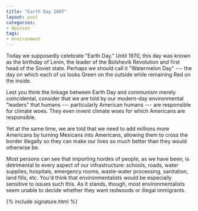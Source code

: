 ```yaml
---
title: "Earth Day 2007"
layout: post
categories:
- Opinion
tags:
- environment
---
```


Today we supposedly celebrate "Earth Day." Until 1970, this day was known as the birthday of Lenin, the leader of the Bolshevik Revolution and first head of the Soviet state. Perhaps we should call it "Watermelon Day" --- the day on which each of us looks Green on the outside while remaining Red on the inside.

Lest you think the linkage between Earth Day and communism merely coincidental, consider that we are told by our modern-day environmental "leaders" that humans --- particularly American humans --- are responsible for climate woes. They even invent climate woes for which Americans are responsible.

Yet at the same time, we are told that we need to add millions more Americans by turning Mexicans into Americans, allowing them to cross the border illegally so they can make our lives so much better than they would otherwise be.

Most persons can see that importing hordes of people, as we have been, is detrimental to every aspect of our infrastructure: schools, roads, water supplies, hospitals, emergency rooms, waste-water processing, sanitation, land fills, etc. You'd think that environmentalists would be especially sensitive to issues such this. As it stands, though, most environmentalists seem unable to decide whether they want redwoods or illegal immigrants.

{% include signature.html %}
